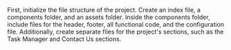 First, initialize the file structure of the project. Create an index file, a components folder, and an assets folder. Inside the components folder, include files for the header, footer, all functional code, and the configuration file. Additionally, create separate files for the project's sections, such as the Task Manager and Contact Us sections.